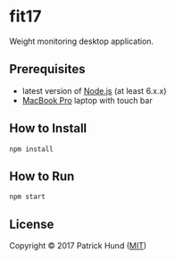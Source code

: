 # fit17

Weight monitoring desktop application.

## Prerequisites

* latest version of [Node.js](https://nodejs.org/) (at least 6.x.x)
* [MacBook Pro](http://www.apple.com/macbook-pro/) laptop with touch bar

## How to Install

    npm install
    
## How to Run

    npm start

## License

Copyright © 2017 Patrick Hund ([MIT](LICENSE))
